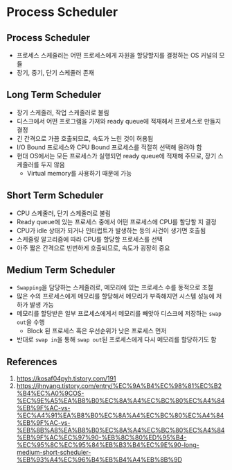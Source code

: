 # Process Scheduler

## Process Scheduler

- 프로세스 스케줄러는 어떤 프로세스에게 자원을 할당할지를 결정하는 OS 커널의 모듈
- 장기, 중기, 단기 스케줄러 존재

## Long Term Scheduler

- 장기 스케줄러, 작업 스케줄러로 불림
- 디스크에서 어떤 프로그램을 가져와 ready queue에 적재해서 프로세스로 만들지 결정
- 긴 간격으로 가끔 호출되므로, 속도가 느린 것이 허용됨
- I/O Bound 프로세스와 CPU Bound 프로세스를 적절히 선택해 올려야 함
- 현대 OS에서는 모든 프로세스가 실행되면 ready queue에 적재해 주므로, 장기 스케줄러를 두지 않음
  - Virtual memory를 사용하기 때문에 가능

## Short Term Scheduler

- CPU 스케줄러, 단기 스케줄러로 불림
- Ready queue에 있는 프로세스 중에서 어떤 프로세스에 CPU를 할당할 지 결정
- CPU가 idle 상태가 되거나 인터럽트가 발생하는 등의 사건이 생기면 호출됨
- 스케줄링 알고리즘에 따라 CPU를 할당할 프로세스를 선택
- 아주 짧은 간격으로 빈번하게 호출되므로, 속도가 굉장히 중요

## Medium Term Scheduler

- `Swapping`을 담당하는 스케줄러로, 메모리에 있는 프로세스 수를 동적으로 조절
- 많은 수의 프로세스에게 메모리를 할당해서 메모리가 부족해지면 시스템 성능에 저하가 발생 가능
- 메모리를 할당받은 일부 프로세스에게서 메모리를 빼앗아 디스크에 저장하는 `swap out`을 수행
  - Block 된 프로세스 혹은 우선순위가 낮은 프로세스 먼저
- 반대로 `swap in`을 통해 `swap out`된 프로세스에게 다시 메모리를 할당하기도 함

## References

1. https://kosaf04pyh.tistory.com/191
2. https://jhnyang.tistory.com/entry/%EC%9A%B4%EC%98%81%EC%B2%B4%EC%A0%9COS-%EC%9E%A5%EA%B8%B0%EC%8A%A4%EC%BC%80%EC%A4%84%EB%9F%AC-vs-%EC%A4%91%EA%B8%B0%EC%8A%A4%EC%BC%80%EC%A4%84%EB%9F%AC-vs-%EB%8B%A8%EA%B8%B0%EC%8A%A4%EC%BC%80%EC%A4%84%EB%9F%AC%EC%97%90-%EB%8C%80%ED%95%B4-%EC%95%8C%EC%95%84%EB%B3%B4%EC%9E%90-long-medium-short-scheduler-%EB%93%A4%EC%96%B4%EB%B4%A4%EB%8B%9D
